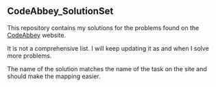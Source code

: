 ## CodeAbbey_SolutionSet

This repository contains my solutions for the problems found on the
<a href="http://www.codeabbey.com/index/task_list">CodeAbbey</a> website. <br>

It is not a comprehensive list. I will keep updating it as and when
I solve more problems. <br>

The name of the solution matches the name of the task on the site and should
 make the mapping easier. <br>
